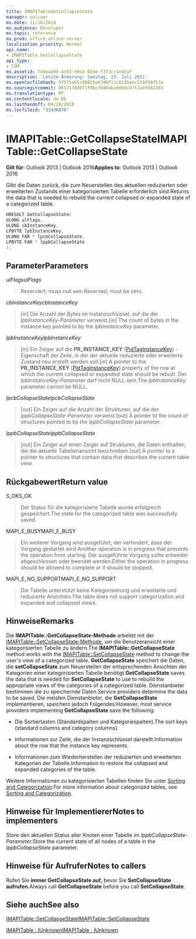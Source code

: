 ```yaml
---
title: IMAPITableGetCollapseState
manager: soliver
ms.date: 11/16/2014
ms.audience: Developer
ms.topic: reference
ms.prod: office-online-server
localization_priority: Normal
api_name:
- IMAPITable.GetCollapseState
api_type:
- COM
ms.assetid: fd4ea496-4c83-49cd-854e-f373cc1ed2af
description: 'Letzte Änderung: Samstag, 23. Juli 2011'
ms.openlocfilehash: 97575a65cd6825e07d6f11c813beec539f99f53a
ms.sourcegitcommit: 8657170d071f9bcf680aba50b9c07f2a4fb82283
ms.translationtype: MT
ms.contentlocale: de-DE
ms.lasthandoff: 04/28/2019
ms.locfileid: "33436076"
---
```

# <a name="imapitablegetcollapsestate"></a><span data-ttu-id="1a697-103">IMAPITable::GetCollapseState</span><span class="sxs-lookup"><span data-stu-id="1a697-103">IMAPITable::GetCollapseState</span></span>

  
  
<span data-ttu-id="1a697-104">**Gilt für**: Outlook 2013 | Outlook 2016</span><span class="sxs-lookup"><span data-stu-id="1a697-104">**Applies to**: Outlook 2013 | Outlook 2016</span></span> 
  
<span data-ttu-id="1a697-105">Gibt die Daten zurück, die zum Neuerstellen des aktuellen reduzierten oder erweiterten Zustands einer kategorisierten Tabelle erforderlich sind.</span><span class="sxs-lookup"><span data-stu-id="1a697-105">Returns the data that is needed to rebuild the current collapsed or expanded state of a categorized table.</span></span>
  
```cpp
HRESULT GetCollapseState(
ULONG ulFlags,
ULONG cbInstanceKey,
LPBYTE lpbInstanceKey,
ULONG FAR * lpcbCollapseState,
LPBYTE FAR * lppbCollapseState
);
```

## <a name="parameters"></a><span data-ttu-id="1a697-106">Parameter</span><span class="sxs-lookup"><span data-stu-id="1a697-106">Parameters</span></span>

 <span data-ttu-id="1a697-107">_ulFlags_</span><span class="sxs-lookup"><span data-stu-id="1a697-107">_ulFlags_</span></span>
  
> <span data-ttu-id="1a697-108">Reserviert; muss null sein.</span><span class="sxs-lookup"><span data-stu-id="1a697-108">Reserved; must be zero.</span></span>
    
 <span data-ttu-id="1a697-109">_cbInstanceKey_</span><span class="sxs-lookup"><span data-stu-id="1a697-109">_cbInstanceKey_</span></span>
  
> <span data-ttu-id="1a697-110">[in] Die Anzahl der Bytes im Instanzschlüssel, auf die der  _lpbInstanceKey-Parameter_ verweist.</span><span class="sxs-lookup"><span data-stu-id="1a697-110">[in] The count of bytes in the instance key pointed to by the  _lpbInstanceKey_ parameter.</span></span> 
    
 <span data-ttu-id="1a697-111">_lpbInstanceKey_</span><span class="sxs-lookup"><span data-stu-id="1a697-111">_lpbInstanceKey_</span></span>
  
> <span data-ttu-id="1a697-112">[in] Ein Zeiger auf die **PR_INSTANCE_KEY** ([PidTagInstanceKey](pidtaginstancekey-canonical-property.md)) -Eigenschaft der Zeile, in der der aktuelle reduzierte oder erweiterte Zustand neu erstellt werden soll.</span><span class="sxs-lookup"><span data-stu-id="1a697-112">[in] A pointer to the **PR_INSTANCE_KEY** ([PidTagInstanceKey](pidtaginstancekey-canonical-property.md)) property of the row at which the current collapsed or expanded state should be rebuilt.</span></span> <span data-ttu-id="1a697-113">Der  _lpbInstanceKey-Parameter_ darf nicht NULL sein.</span><span class="sxs-lookup"><span data-stu-id="1a697-113">The  _lpbInstanceKey_ parameter cannot be NULL.</span></span> 
    
 <span data-ttu-id="1a697-114">_lpcbCollapseState_</span><span class="sxs-lookup"><span data-stu-id="1a697-114">_lpcbCollapseState_</span></span>
  
> <span data-ttu-id="1a697-115">[out] Ein Zeiger auf die Anzahl der Strukturen, auf die der  _lppbCollapseState-Parameter_ verweist.</span><span class="sxs-lookup"><span data-stu-id="1a697-115">[out] A pointer to the count of structures pointed to by the  _lppbCollapseState_ parameter.</span></span> 
    
 <span data-ttu-id="1a697-116">_lppbCollapseState_</span><span class="sxs-lookup"><span data-stu-id="1a697-116">_lppbCollapseState_</span></span>
  
> <span data-ttu-id="1a697-117">[out] Ein Zeiger auf einen Zeiger auf Strukturen, die Daten enthalten, die die aktuelle Tabellenansicht beschreiben.</span><span class="sxs-lookup"><span data-stu-id="1a697-117">[out] A pointer to a pointer to structures that contain data that describes the current table view.</span></span>
    
## <a name="return-value"></a><span data-ttu-id="1a697-118">Rückgabewert</span><span class="sxs-lookup"><span data-stu-id="1a697-118">Return value</span></span>

<span data-ttu-id="1a697-119">S_OK</span><span class="sxs-lookup"><span data-stu-id="1a697-119">S_OK</span></span> 
  
> <span data-ttu-id="1a697-120">Der Status für die kategorisierte Tabelle wurde erfolgreich gespeichert.</span><span class="sxs-lookup"><span data-stu-id="1a697-120">The state for the categorized table was successfully saved.</span></span>
    
<span data-ttu-id="1a697-121">MAPI_E_BUSY</span><span class="sxs-lookup"><span data-stu-id="1a697-121">MAPI_E_BUSY</span></span> 
  
> <span data-ttu-id="1a697-122">Ein weiterer Vorgang wird ausgeführt, der verhindert, dass der Vorgang gestartet wird.</span><span class="sxs-lookup"><span data-stu-id="1a697-122">Another operation is in progress that prevents the operation from starting.</span></span> <span data-ttu-id="1a697-123">Der ausgeführte Vorgang sollte entweder abgeschlossen oder beendet werden.</span><span class="sxs-lookup"><span data-stu-id="1a697-123">Either the operation in progress should be allowed to complete or it should be stopped.</span></span>
    
<span data-ttu-id="1a697-124">MAPI_E_NO_SUPPORT</span><span class="sxs-lookup"><span data-stu-id="1a697-124">MAPI_E_NO_SUPPORT</span></span> 
  
> <span data-ttu-id="1a697-125">Die Tabelle unterstützt keine Kategorisierung und erweiterte und reduzierte Ansichten.</span><span class="sxs-lookup"><span data-stu-id="1a697-125">The table does not support categorization and expanded and collapsed views.</span></span>
    
## <a name="remarks"></a><span data-ttu-id="1a697-126">Hinweise</span><span class="sxs-lookup"><span data-stu-id="1a697-126">Remarks</span></span>

<span data-ttu-id="1a697-127">Die **IMAPITable::GetCollapseState-Methode** arbeitet mit der [IMAPITable::SetCollapseState-Methode,](imapitable-setcollapsestate.md) um die Benutzeransicht einer kategorisierten Tabelle zu ändern.</span><span class="sxs-lookup"><span data-stu-id="1a697-127">The **IMAPITable::GetCollapseState** method works with the [IMAPITable::SetCollapseState](imapitable-setcollapsestate.md) method to change the user's view of a categorized table.</span></span> <span data-ttu-id="1a697-128">**GetCollapseState** speichert die Daten, die **setCollapseState** zum Neuerstellen der entsprechenden Ansichten der Kategorien einer kategorisierten Tabelle benötigt.</span><span class="sxs-lookup"><span data-stu-id="1a697-128">**GetCollapseState** saves the data that is needed for **SetCollapseState** to use to rebuild the appropriate views of the categories of a categorized table.</span></span> <span data-ttu-id="1a697-129">Dienstanbieter bestimmen die zu speichernde Daten.</span><span class="sxs-lookup"><span data-stu-id="1a697-129">Service providers determine the data to be saved.</span></span> <span data-ttu-id="1a697-130">Die meisten Dienstanbieter, die **GetCollapseState** implementieren, speichern jedoch Folgendes:</span><span class="sxs-lookup"><span data-stu-id="1a697-130">However, most service providers implementing **GetCollapseState** save the following:</span></span> 
  
- <span data-ttu-id="1a697-131">Die Sortiertasten (Standardspalten und Kategoriespalten).</span><span class="sxs-lookup"><span data-stu-id="1a697-131">The sort keys (standard columns and category columns).</span></span>
    
- <span data-ttu-id="1a697-132">Informationen zur Zeile, die der Instanzschlüssel darstellt.</span><span class="sxs-lookup"><span data-stu-id="1a697-132">Information about the row that the instance key represents.</span></span>
    
- <span data-ttu-id="1a697-133">Informationen zum Wiederherstellen der reduzierten und erweiterten Kategorien der Tabelle.</span><span class="sxs-lookup"><span data-stu-id="1a697-133">Information to restore the collapsed and expanded categories of the table.</span></span>
    
<span data-ttu-id="1a697-134">Weitere Informationen zu kategorisierten Tabellen finden Sie unter [Sorting and Categorization](sorting-and-categorization.md).</span><span class="sxs-lookup"><span data-stu-id="1a697-134">For more information about categorized tables, see [Sorting and Categorization](sorting-and-categorization.md).</span></span>
  
## <a name="notes-to-implementers"></a><span data-ttu-id="1a697-135">Hinweise für Implementierer</span><span class="sxs-lookup"><span data-stu-id="1a697-135">Notes to implementers</span></span>

<span data-ttu-id="1a697-136">Store den aktuellen Status aller Knoten einer Tabelle im _lppbCollapseState-Parameter._</span><span class="sxs-lookup"><span data-stu-id="1a697-136">Store the current state of all nodes of a table in the  _lppbCollapseState_ parameter.</span></span> 
  
## <a name="notes-to-callers"></a><span data-ttu-id="1a697-137">Hinweise für Aufrufer</span><span class="sxs-lookup"><span data-stu-id="1a697-137">Notes to callers</span></span>

<span data-ttu-id="1a697-138">Rufen Sie **immer GetCollapseState auf,** bevor Sie **SetCollapseState aufrufen.**</span><span class="sxs-lookup"><span data-stu-id="1a697-138">Always call **GetCollapseState** before you call **SetCollapseState**.</span></span> 
  
## <a name="see-also"></a><span data-ttu-id="1a697-139">Siehe auch</span><span class="sxs-lookup"><span data-stu-id="1a697-139">See also</span></span>



[<span data-ttu-id="1a697-140">IMAPITable::SetCollapseState</span><span class="sxs-lookup"><span data-stu-id="1a697-140">IMAPITable::SetCollapseState</span></span>](imapitable-setcollapsestate.md)
  
[<span data-ttu-id="1a697-141">IMAPITable : IUnknown</span><span class="sxs-lookup"><span data-stu-id="1a697-141">IMAPITable : IUnknown</span></span>](imapitableiunknown.md)

